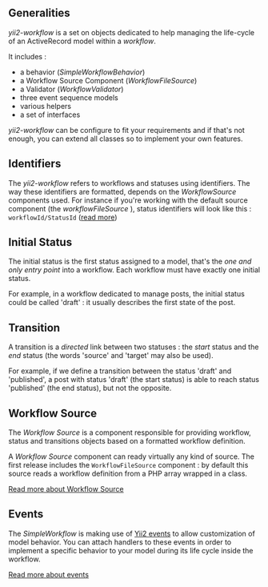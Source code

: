 ## Generalities

*yii2-workflow* is a set on objects dedicated to help managing the life-cycle of an ActiveRecord model within a *workflow*.

It includes :

- a behavior (*SimpleWorkflowBehavior*)
- a Workflow Source Component (*WorkflowFileSource*)
- a Validator (*WorkflowValidator*)
- three event sequence models
- various helpers
- a set of interfaces

*yii2-workflow* can be configure to fit your requirements and if that's not enough, you can extend all classes so to implement your own features.

## Identifiers

The *yii2-workflow* refers to workflows and statuses using identifiers. The way these identifiers are formatted, depends on the *WorkflowSource* components used. For instance if you're working with the default source component (the *workflowFileSource* ), status identifiers will look like this : `workflowId/StatusId` ([read more](workflow-creation/#identifiers))

## Initial Status

The initial status is the first status assigned to a model, that's the *one and only entry point* into a workflow. Each workflow must have exactly one initial status.

For example, in a workflow dedicated to manage posts, the initial status could be called 'draft' : it usually describes the first state of the post.

## Transition

A transition is a *directed* link between two statuses : the *start* status and the *end* status (the words 'source' and 'target' may also be used).

For example, if we define a transition between the status 'draft' and 'published', a post with status 'draft' (the start status) is able to reach status 'published' (the end status), but not the opposite.

## Workflow Source

The *Workflow Source* is a component responsible for providing workflow, status and transitions objects based on a formatted workflow definition.

A *Workflow Source* component can ready virtually any kind of source. The first release includes the `WorkflowFileSource` component : by default this source reads a workflow definition from a PHP array wrapped in a class.

[Read more about Workflow Source](concept-source.md)

## Events

The *SimpleWorkflow* is making use of [Yii2 events](http://www.yiiframework.com/doc-2.0/guide-concept-events.html) to allow customization of model behavior. You can attach handlers to these events in order to implement a specific behavior to your model during its life cycle inside the workflow.

[Read more about events](concept-events.md)
